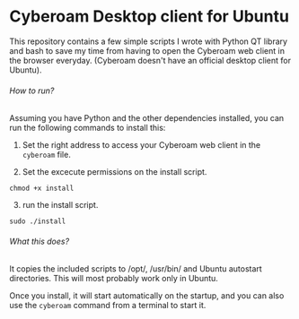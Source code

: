 # Cyberoam Desktop client for Ubuntu

This repository contains a few simple scripts I wrote with Python QT library and bash to save my time from having to open the Cyberoam web client in the browser everyday. (Cyberoam doesn't have an official desktop client for Ubuntu). 


###### How to run?

Assuming you have Python and the other dependencies installed, you can run the following commands to install this:

1. Set the right address to access your Cyberoam web client in the `cyberoam` file.

2. Set the excecute permissions on the install script.

```chmod +x install```

3. run the install script.

```sudo ./install```

###### What this does? 
It copies the included scripts to /opt/, /usr/bin/ and Ubuntu autostart directories. This will most probably work only in Ubuntu.

Once you install, it will start automatically on the startup, and you can also use the `cyberoam` command from a terminal to start it.
